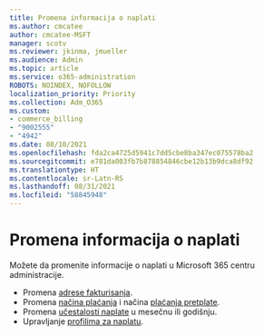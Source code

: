 ```yaml
---
title: Promena informacija o naplati
ms.author: cmcatee
author: cmcatee-MSFT
manager: scotv
ms.reviewer: jkinma, jmueller
ms.audience: Admin
ms.topic: article
ms.service: o365-administration
ROBOTS: NOINDEX, NOFOLLOW
localization_priority: Priority
ms.collection: Adm_O365
ms.custom:
- commerce_billing
- "9002555"
- "4942"
ms.date: 08/10/2021
ms.openlocfilehash: fda2ca4725d5941c7dd5cbe8ba347ec075578ba2
ms.sourcegitcommit: e781da003fb7b878854846cbe12b13b9dca8df92
ms.translationtype: HT
ms.contentlocale: sr-Latn-RS
ms.lasthandoff: 08/31/2021
ms.locfileid: "58845948"
---
```

# <a name="change-billing-information"></a>Promena informacija o naplati

Možete da promenite informacije o naplati u Microsoft 365 centru administracije. 

- Promena [adrese fakturisanja](https://docs.microsoft.com/microsoft-365/commerce/billing-and-payments/change-your-billing-addresses).
- Promena [načina plaćanja](https://docs.microsoft.com/microsoft-365/commerce/billing-and-payments/manage-payment-methods) i načina [plaćanja pretplate](https://docs.microsoft.com/microsoft-365/commerce/billing-and-payments/pay-for-your-subscription).
- Promena [učestalosti naplate](https://docs.microsoft.com/microsoft-365/commerce/billing-and-payments/change-payment-frequency) u mesečnu ili godišnju.
- Upravljanje [profilima za naplatu](https://docs.microsoft.com/microsoft-365/commerce/billing-and-payments/manage-billing-profiles).
